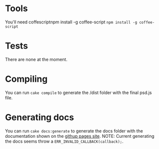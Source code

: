 # Tools
You'll need coffescriptnpm install -g coffee-script
`npm install -g coffee-script`

# Tests
There are none at the moment.

# Compiling
You can run `cake compile` to generate the /dist folder with the final psd.js file.

# Generating docs
You can run `cake docs:generate` to generate the docs folder with the documentation shown on the [githup pages site](https://meltingice.github.io/psd.js/).
NOTE: Current generating the docs seems throw a `ERR_INVALID_CALLBACK(callback);`.  